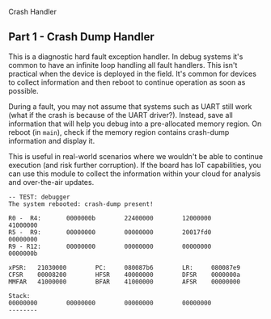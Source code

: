 Crash Handler

## Part 1 - Crash Dump Handler
 This is a diagnostic hard fault exception handler. In debug systems it's common to have an infinite loop handling all fault handlers. This isn't practical when the device is deployed in the field. It's common for devices to collect information and then reboot to continue operation as soon as possible.

During a fault, you may not assume that systems such as UART still work (what if the crash is because of the UART driver?). Instead, save all information that will help you debug into a pre-allocated memory region. On reboot (in `main`), check if the memory region contains crash-dump information and display it. 

This is useful in real-world scenarios where we wouldn't be able to continue execution (and risk further corruption). If the board has IoT capabilities, you can use this module to collect the information within your cloud for analysis and over-the-air updates.



```
-- TEST: debugger
The system rebooted: crash-dump present!

R0 -  R4:       0000000b        22400000        12000000        41000000
R5 -  R9:       00000000        00000000        20017fd0        00000000
R9 - R12:       00000000        00000000        00000000        0000000b

xPSR:   21030000        PC:     080087b6        LR:     080087e9
CFSR    00008200        HFSR    40000000        DFSR    0000000a
MMFAR   41000000        BFAR    41000000        AFSR    00000000

Stack:
00000000        00000000        00000000        00000000
--------
```